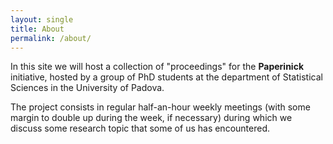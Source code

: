 ```yaml
---
layout: single
title: About
permalink: /about/
---
```


In this site we will host a collection of "proceedings" for the **Paperinick** initiative, hosted by a group of PhD students at the department of Statistical Sciences in the University of Padova.

The project consists in regular half-an-hour weekly meetings (with some margin to double up during the week, if necessary) during which we discuss some research topic that some of us has encountered.


